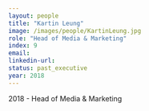 ```yaml
---
layout: people
title: "Kartin Leung"
image: /images/people/KartinLeung.jpg
role: "Head of Media & Marketing"
index: 9
email:
linkedin-url:
status: past_executive
year: 2018
---
```

2018 - Head of Media & Marketing
